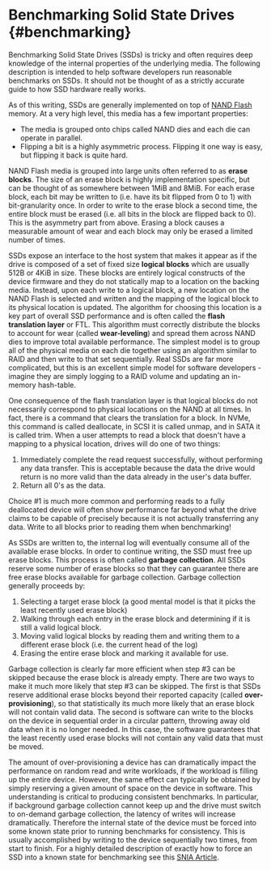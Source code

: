 # Benchmarking Solid State Drives {#benchmarking}

Benchmarking Solid State Drives (SSDs) is tricky and often requires deep
knowledge of the internal properties of the underlying media. The following
description is intended to help software developers run reasonable benchmarks
on SSDs. It should not be thought of as a strictly accurate guide to how SSD
hardware really works.

 As of this writing, SSDs are generally implemented on top of
 [NAND Flash](https://en.wikipedia.org/wiki/Flash_memory) memory. At a
 very high level, this media has a few important properties:

* The media is grouped onto chips called NAND dies and each die can
  operate in parallel.
* Flipping a bit is a highly asymmetric process. Flipping it one way is
  easy, but flipping it back is quite hard.

NAND Flash media is grouped into large units often referred to as **erase
blocks**. The size of an erase block is highly implementation specific, but
can be thought of as somewhere between 1MiB and 8MiB. For each erase block,
each bit may be written to (i.e. have its bit flipped from 0 to 1) with
bit-granularity once. In order to write to the erase block a second time, the
entire block must be erased (i.e. all bits in the block are flipped back to
0). This is the asymmetry part from above. Erasing a block causes a measurable
amount of wear and each block may only be erased a limited number of times.

SSDs expose an interface to the host system that makes it appear as if the
drive is composed of a set of fixed size **logical blocks** which are usually
512B or 4KiB in size. These blocks are entirely logical constructs of the
device firmware and they do not statically map to a location on the backing
media. Instead, upon each write to a logical block, a new location on the NAND
Flash is selected and written and the mapping of the logical block to its
physical location is updated. The algorithm for choosing this location is a
key part of overall SSD performance and is often called the **flash
translation layer** or FTL. This algorithm must correctly distribute the
blocks to account for wear (called **wear-leveling**) and spread them across
NAND dies to improve total available performance. The simplest model is to
group all of the physical media on each die together using an algorithm
similar to RAID and then write to that set sequentially. Real SSDs are far
more complicated, but this is an excellent simple model for software
developers - imagine they are simply logging to a RAID volume and updating an
in-memory hash-table.

One consequence of the flash translation layer is that logical blocks do not
necessarily correspond to physical locations on the NAND at all times. In
fact, there is a command that clears the translation for a block. In NVMe,
this command is called deallocate, in SCSI it is called unmap, and in SATA it
is called trim. When a user attempts to read a block that doesn't have a
mapping to a physical location, drives will do one of two things:

1. Immediately complete the read request successfully, without performing any
   data transfer. This is acceptable because the data the drive would return
   is no more valid than the data already in the user's data buffer.
2. Return all 0's as the data.

Choice #1 is much more common and performing reads to a fully deallocated
device will often show performance far beyond what the drive claims to be
capable of precisely because it is not actually transferring any data. Write
to all blocks prior to reading them when benchmarking!

As SSDs are written to, the internal log will eventually consume all of the
available erase blocks. In order to continue writing, the SSD must free up
erase blocks. This process is often called **garbage collection**. All SSDs
reserve some number of erase blocks so that they can guarantee there are free
erase blocks available for garbage collection. Garbage collection generally
proceeds by:

1. Selecting a target erase block (a good mental model is that it picks the least recently used erase block)
2. Walking through each entry in the erase block and determining if it is still a valid logical block.
3. Moving valid logical blocks by reading them and writing them to a different erase block (i.e. the current head of the log)
4. Erasing the entire erase block and marking it available for use.

Garbage collection is clearly far more efficient when step #3 can be skipped
because the erase block is already empty. There are two ways to make it much
more likely that step #3 can be skipped. The first is that SSDs reserve
additional erase blocks beyond their reported capacity (called
**over-provisioning**), so that statistically its much more likely that an
erase block will not contain valid data. The second is software can write to
the blocks on the device in sequential order in a circular pattern, throwing
away old data when it is no longer needed. In this case, the software
guarantees that the least recently used erase blocks will not contain any
valid data that must be moved.

The amount of over-provisioning a device has can dramatically impact the
performance on random read and write workloads, if the workload is filling up
the entire device. However, the same effect can typically be obtained by
simply reserving a given amount of space on the device in software. This
understanding is critical to producing consistent benchmarks. In particular,
if background garbage collection cannot keep up and the drive must switch to
on-demand garbage collection, the latency of writes will increase
dramatically. Therefore the internal state of the device must be forced into
some known state prior to running benchmarks for consistency. This is usually
accomplished by writing to the device sequentially two times, from start to
finish. For a highly detailed description of exactly how to force an SSD into
a known state for benchmarking see this
[SNIA Article](http://www.snia.org/sites/default/files/SSS_PTS_Enterprise_v1.1.pdf).
